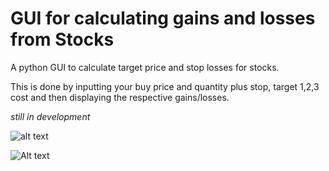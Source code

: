 # GUI for calculating gains and losses from Stocks
A python GUI to calculate target price and stop losses for stocks. 

This is done by inputting your buy price and quantity plus stop, target 1,2,3 cost and then displaying the respective gains/losses. 

*still in development*

![alt text](https://github.com/[advatchorghade]/[stockCalculator]/blob/[master]/images/image1.png?raw=true)

![Alt text](http://github.com/advaitchorghade/stockCalculator-/tree/master/images/image1.PNG "Optional title")

